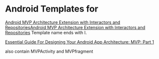 # Android Templates for
[Android MVP Architecture Extension with Interactors and RepositoriesAndroid MVP Architecture Extension with Interactors and Repositories](https://blog.mindorks.com/android-mvp-architecture-extension-with-interactors-and-repositories-bd4b51972339) Template name ends with I.

[Essential Guide For Designing Your Android App Architecture: MVP: Part 1](https://blog.mindorks.com/essential-guide-for-designing-your-android-app-architecture-mvp-part-1-74efaf1cda40)

also contain MVPActivity and MVPfragment
